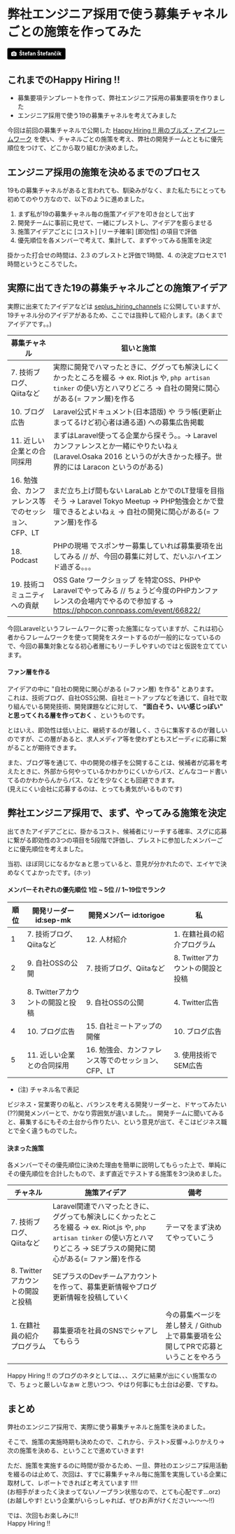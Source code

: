 # 弊社エンジニア採用で使う募集チャネルごとの施策を作ってみた

<a style="background-color:black;color:white;text-decoration:none;padding:4px 6px;font-family:-apple-system, BlinkMacSystemFont, &quot;San Francisco&quot;, &quot;Helvetica Neue&quot;, Helvetica, Ubuntu, Roboto, Noto, &quot;Segoe UI&quot;, Arial, sans-serif;font-size:12px;font-weight:bold;line-height:1.2;display:inline-block;border-radius:3px;" href="https://unsplash.com/@cikstefan?utm_medium=referral&amp;utm_campaign=photographer-credit&amp;utm_content=creditBadge" target="_blank" rel="noopener noreferrer" title="Download free do whatever you want high-resolution photos from Štefan Štefančík"><span style="display:inline-block;padding:2px 3px;"><svg xmlns="http://www.w3.org/2000/svg" style="height:12px;width:auto;position:relative;vertical-align:middle;top:-1px;fill:white;" viewBox="0 0 32 32"><title></title><path d="M20.8 18.1c0 2.7-2.2 4.8-4.8 4.8s-4.8-2.1-4.8-4.8c0-2.7 2.2-4.8 4.8-4.8 2.7.1 4.8 2.2 4.8 4.8zm11.2-7.4v14.9c0 2.3-1.9 4.3-4.3 4.3h-23.4c-2.4 0-4.3-1.9-4.3-4.3v-15c0-2.3 1.9-4.3 4.3-4.3h3.7l.8-2.3c.4-1.1 1.7-2 2.9-2h8.6c1.2 0 2.5.9 2.9 2l.8 2.4h3.7c2.4 0 4.3 1.9 4.3 4.3zm-8.6 7.5c0-4.1-3.3-7.5-7.5-7.5-4.1 0-7.5 3.4-7.5 7.5s3.3 7.5 7.5 7.5c4.2-.1 7.5-3.4 7.5-7.5z"></path></svg></span><span style="display:inline-block;padding:2px 3px;">Štefan Štefančík</span></a>

## これまでのHappy Hiring !!
* 募集要項テンプレートを作って、弊社エンジニア採用の募集要項を作りました
* エンジニア採用で使う19の募集チャネルを考えてみました

今回は前回の募集チャネルで公開した [Happy Hiring !! 用のブルズ・アイフレームワーク](https://goo.gl/Gy9y94) を使い、チャネルごとの施策を考え、弊社の開発チームとともに優先順位をつけて、どこから取り組むか決めました。

## エンジニア採用の施策を決めるまでのプロセス
19もの募集チャネルがあると言われても、馴染みがなく、また私たちにとっても初めてのやり方なので、以下のように進めました。

1. まず私が19の募集チャネル毎の施策アイデアを叩き台として出す
2. 開発チームに事前に見せて、一緒にブレストし、アイデアを膨らませる
3. 施策アイデアごとに [コスト] [リーチ確率] [即効性] の項目で評価
4. 優先順位を各メンバーで考えて、集計して、まずやってみる施策を決定

掛かった打合せの時間は、2.3 のブレストと評価で1時間、4. の決定プロセスで1時間というところでした。

## 実際に出てきた19の募集チャネルごとの施策アイデア
実際に出来てたアイデアなどは [seplus_hiring_channels](https://docs.google.com/spreadsheets/d/1-i9TcNyqCgxKMhY5zxmodYFVX23CMLa4nsT1n6rDr3U/edit?usp=sharing) に公開していますが、19チャネル分のアイデアがあるため、ここでは抜粋して紹介します。(あくまでアイデアです。。)

|募集チャネル|狙いと施策|
|---|---|
|7. 技術ブログ、Qiitaなど|実際に開発でハマったときに、ググっても解決しにくかったところを綴る -> ex. Riot.js や, `php artisan tinker` の使い方とハマりどころ -> 自社の開発に関心がある(= ファン層)を作る|
|10. ブログ広告|Laravel公式ドキュメント(日本語版) や ララ帳(更新止まってるけど初心者は通る道) への募集広告掲載|
|11. 近しい企業との合同採用|まずはLaravel使ってる企業から探そう。。-> Laravel カンファレンスとか一緒にやりたいねぇ (Laravel.Osaka 2016 というのが大きかった様子。世界的には Laracon というのがある)|
|16. 勉強会、カンファレンス等でのセッション、CFP、LT|まだ立ち上げ間もない LaraLab とかでのLT登壇を目指そう -> Laravel Tokyo Meetup -> PHP勉強会とかで登壇できるとよいねぇ  -> 自社の開発に関心がある(= ファン層)を作る|
|18. Podcast|PHPの現場 でスポンサー募集していれば募集要項を出してみる // が、今回の募集に対して、だいぶハイエンド過ぎる。。。|
|19. 技術コミュニティへの貢献|OSS Gate ワークショップ を特定OSS、PHPやLaravelでやってみる // ちょうど今度のPHPカンファレンスの会場内でやるので参加する -> https://phpcon.connpass.com/event/66822/|

今回Laravelというフレームワークに寄った施策になっていますが、これは初心者からフレームワークを使って開発をスタートするのが一般的になっているので、今回の募集対象となる初心者層にもリーチしやすいのではと仮説を立てています。

#### ファン層を作る
アイデアの中に "自社の開発に関心がある (=ファン層) を作る" とあります。  
これは、技術ブログ、自社OSS公開、自社ミートアップなどを通じて、自社で取り組んでいる開発技術、開発課題などに対して、 **"面白そう、いい感じっぽい" と思ってくれる層を作っておく** 、というものです。

とはいえ、即効性は低い上に、継続するのが難しく、さらに集客するのが難しいのですが、この層があると、求人メディア等を使わずともスピーディに応募に繋がることが期待できます。

また、ブログ等を通じて、中の開発の様子を公開することは、候補者が応募を考えたときに、外部から何やっているかわかりにくいからパス、どんなコード書いてるのかわからんからパス、などを少なくとも回避できます。  
(見えにくい会社に応募するのは、とっても勇気がいるものです)

## 弊社エンジニア採用で、まず、やってみる施策を決定
出てきたアイデアごとに、掛かるコスト、候補者にリーチする確率、スグに応募に繋がる即効性の3つの項目を5段階で評価し、ブレストに参加したメンバーごとに優先順位を考えました。

当初、ほぼ同じになるかなぁと思っていると、意見が分かれたので、エイヤで決めなくてよかったです。(ホッ)

#### メンバーそれぞれの優先順位 1位 ~ 5位 // 1~19位でランク

|順位|開発リーダー id:sep-mk |開発メンバー id:torigoe|私|
|---|---|---|---|
|1|7. 技術ブログ、Qiitaなど|12. 人材紹介|1. 在籍社員の紹介プログラム|
|2|9. 自社OSSの公開|7. 技術ブログ、Qiitaなど|8. Twitterアカウントの開設と投稿|
|3|8. Twitterアカウントの開設と投稿|9. 自社OSSの公開|4. Twitter広告|
|4|10. ブログ広告|15. 自社ミートアップの開催|10. ブログ広告|
|5|11. 近しい企業との合同採用|16. 勉強会、カンファレンス等でのセッション、CFP、LT|3. 使用技術でSEM広告|
* (注) チャネル名で表記

ビジネス・営業寄りの私と、バランスを考える開発リーダーと、ドヤってみたい(??)開発メンバーとで、かなり雰囲気が違いました。。
開発チームに聞いてみると、募集するにもその土台から作りたい、という意見が出て、そこはビジネス職とで全く違うものでした。

#### 決まった施策
各メンバーでその優先順位に決めた理由を簡単に説明してもらった上で、単純にその優先順位を合計したもので、まず直近でテストする施策を3つ決めました。

|チャネル|施策アイデア|備考|
|---|---|---|
|7. 技術ブログ、Qiitaなど|Laravel関連でハマったときに、ググっても解決しにくかったところを綴る -> ex. Riot.js や, `php artisan tinker` の使い方とハマりどころ -> SEプラスの開発に関心がある(= ファン層)を作る|テーマをまず決めてやっていこう|
|8. Twitterアカウントの開設と投稿|SEプラスのDevチームアカウントを作って、募集更新情報やブログ更新情報を投稿していく||
|1. 在籍社員の紹介プログラム|募集要項を社員のSNSでシャアしてもらう|今の募集ページを差し替え / Github上で募集要項を公開してPRで応募ということをやろう|

Happy Hiring !! のブログのネタとしては、、、スグに結果が出にくい施策なので、ちょっと厳しいなぁw と思いつつ、やはり何事にも土台は必要、ですね。


## まとめ
弊社のエンジニア採用で、実際に使う募集チャネルと施策を決めました。

そこで、施策の実施時期も決めたので、これから、テスト>反響->ふりかえり->次の施策を決める、ということで進めていきます!

ただ、施策を実施するのに時間が掛かるため、一旦、弊社のエンジニア採用活動を綴るのは止めて、次回は、すでに募集チャネル毎に施策を実施している企業に取材して、レポートできればと考えています !!!!  
(お相手がまったく決まってないノープラン状態なので、とても心配です...orz)  
(お越しやす! という企業がいらっしゃれば、ぜひお声がけください～～～!!)

では、次回もお楽しみに!!  
Happy Hiring !!
